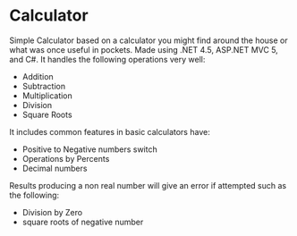 # Calculator
Simple Calculator based on a calculator you might find around the house or what was once useful in pockets. Made using .NET 4.5, ASP.NET MVC 5, and C#. It handles the following operations very well:
* Addition
* Subtraction
* Multiplication
* Division
* Square Roots

It includes common features in basic calculators have:
* Positive to Negative numbers switch
* Operations by Percents
* Decimal numbers

Results producing a non real number will give an error if attempted such as the following:
* Division by Zero
* square roots of negative number
